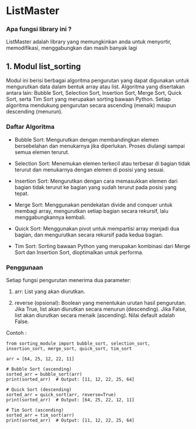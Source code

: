 # ListMaster

### Apa fungsi library ini ?

ListMaster adalah library yang memungkinkan anda untuk menyortir, memodifikasi, menggabungkan dan masih banyak lagi

## 1. Modul list_sorting
Modul ini berisi berbagai algoritma pengurutan  yang dapat digunakan untuk mengurutkan data dalam bentuk array atau list. Algoritma yang disertakan antara lain: Bubble Sort, Selection Sort, Insertion Sort, Merge Sort, Quick Sort, serta Tim Sort yang merupakan sorting bawaan Python. Setiap algoritma mendukung pengurutan secara ascending (menaik) maupun descending (menurun).

### Daftar Algoritma
+ Bubble Sort: Mengurutkan dengan membandingkan elemen bersebelahan dan menukarnya jika diperlukan. Proses diulangi sampai semua elemen terurut.

+ Selection Sort: Menemukan elemen terkecil atau terbesar di bagian tidak terurut dan menukarnya dengan elemen di posisi yang sesuai.

+ Insertion Sort: Mengurutkan dengan cara memasukkan elemen dari bagian tidak terurut ke bagian yang sudah terurut pada posisi yang tepat.

+ Merge Sort: Menggunakan pendekatan divide and conquer untuk membagi array, mengurutkan setiap bagian secara rekursif, lalu menggabungkannya kembali.

+ Quick Sort: Menggunakan pivot untuk mempartisi array menjadi dua bagian, dan mengurutkan secara rekursif pada kedua bagian.

+ Tim Sort: Sorting bawaan Python yang merupakan kombinasi dari Merge Sort dan Insertion Sort, dioptimalkan untuk performa.

### Penggunaan 
Setiap fungsi pengurutan menerima dua parameter:

1. arr: List yang akan diurutkan.

2. reverse (opsional): Boolean yang menentukan urutan hasil pengurutan. Jika True, list akan diurutkan secara menurun (descending). Jika False, list akan diurutkan secara menaik (ascending). Nilai default adalah False.

Contoh : 
```
from sorting_module import bubble_sort, selection_sort, insertion_sort, merge_sort, quick_sort, tim_sort

arr = [64, 25, 12, 22, 11]

# Bubble Sort (ascending)
sorted_arr = bubble_sort(arr)
print(sorted_arr)  # Output: [11, 12, 22, 25, 64]

# Quick Sort (descending)
sorted_arr = quick_sort(arr, reverse=True)
print(sorted_arr)  # Output: [64, 25, 22, 12, 11]

# Tim Sort (ascending)
sorted_arr = tim_sort(arr)
print(sorted_arr)  # Output: [11, 12, 22, 25, 64]

```